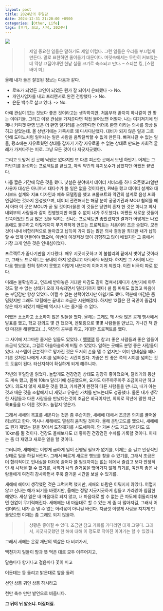 ```yaml
---
layout: post
title: 2024년의 후일담
date: 2024-12-31 21:20:00 +0900
categories: [Other, Life]
tags: [후기, 회고, 시작, 2024년]
---
```


![](https://cojette.files.wordpress.com/2023/12/image-2.png)


>> 제일 중요한 일들은 말하기도 제일 어렵다. 그런 일들은 우리를 부끄럽게 만든다. 말로 표현하면 줄어들기 대문이다. 머릿속에서는 무한히 커보였는데 막상 끄집어내면 한낱 실물 크기로 축소되고 만다. – 스티븐 킹, [스탠 바이 미]


올해 내가 들은 잘못된 정보는 다음과 같다.

 * 로또가 되었든 코인이 되었든 뭔가 잘 되어서 은퇴했다 -> No.
 * 개인사업자를 내고 프리랜서로 완전 전향했다 -> No.
 * 은둔 백수로 살고 있다. -> No.

   
아예 관심이 없는 것보다 좋은 것이라고는 생각하지만, 처음부터 끝까지 하나같이 안 맞는 이야기들. 그리고 이왕 관심을 가져준다면 직접 물어보면 어떨까. 나는 여기저기에 언제나 커피챗 환영 밥은 더 환영 일거리를 논의한다면 더더욱 환영 이라는 의사를 항상 밝히고 살았는데.
올 상반기에는 가족사로 꽤 다사다난했다. 대비가 되지 않은 일과 그로 인해 도미노처럼 일어나는 일은 사람을 옴짝달싹할 수 없게 만든다. 빠져나갈 수 없는 일들, 평소에는 자유로웠던 상태를 갑자기 가장 자유로울 수 없는 상태로 만드는 사회적 굴레가 가져다주는 피로. 그냥 모든 것이 다 지긋지긋했다.


그리고 도망쳐 간 곳에 낙원은 없다지만 또 다른 피곤한 곳에서 보낸 하반기. 어제는 그 하반기를 완성하는 프로젝트를 끝냈고, 아직 약간의 유지보수가 남았지만 어쨌든 끝냈다.


나름 짧은 기간에 많은 것을 했다. 낯설은 분야에서 데이터 서비스를 하나 오픈했고(일반 사용자 대상은 아니어서 대다수가 볼 일은 없을 것이다만), PM을 했고 데이터 설계와 대시보드 설계와 지표 디자인과 예측 모델링을 했고 프롬프트와 약간의 설계로 음성 AI와 연결하는 것까지 완성했으며, 데이터 관련해서는 해당 분야 공공기관과 MOU 협의를 해서 아마 이 곳은 MOU가 곧 될 것이다(물론 이 것들은 당연히 혼자 한 것은 아니고 회사 내외부의 사람들과 같이 진행했지만 어쩔 수 없이 내가 주도했다). 어쨌든 새로운 것들이 잔뜩이었던 만큼 많은 것을 익히는 신나는 프로젝트면 좋았겠지만 결과가 어떻게든 나왔음에도 불구하고 이렇게까지 무기력하게 만드는 프로젝트는 처음이라 조금 슬펐다. 모든 것이 내내 비합리적으로 돌아갔고 납득이 가지 않는 많은 의사 결정을 최대한 내가 납득할 수 있게 만들어야 했으며, 이번에 이것저것 많이 경험하고 많이 배웠지만 그 중에서 가장 크게 얻은 것은 인내심이었다.


프로젝트가 끝나기만을 기다렸다. 매우 지긋지긋하고 이 불합리의 끝에서 벗어날 것이라고, 그래도 프로젝트는 끝내야 하지 않겠냐고 아득바득 버텼다. 하지만 그 사이에 나는 다음 행보를 전혀 정하지 못했고 이렇게 내년까지 이어지게 되었다. 이런 비극이 따로 없다.


미래는 불확실하고, 연초에 받아놓은 거대한 마감도 같이 겹쳐서(게다가 상반기에 아무 것도 할 수 없는 상태가 오래 지속되면서 밀리기까지 했다) 쉴 틈 따위도 없었고 마음에는 부담감만 항상 있었다. 어쩔 수 없는 선택이었지만 아쉽기도 했다. 덕분에 마감은 좀 밀렸지만 그래도 12월에는 끝내고 조금은 시원해졌다. 하지만 12월은 전 국민이 즐겁지 않은 때가 되었기 때문에 역시나 나는 즐거울 수 없다.


어쨌든 소소하고 소소하지 않은 일들을 했다. 올해는 그래도 꽤 사람 많은 공개 행사에서 발표를 했고, 학교 강의도 몇 건 했으며, 멘토링으로 몇몇 사람들을 만났고, 기나긴 책 관련 마감을 해결했고(…), 약간의 공부를 하고, 거대한 프로젝트를 했다.


그 사이에 쟈그마한 즐거운 일들도 있었다. ( [땡땡땡](https://cojette.github.io/posts/something2024/) 등 참고) 좋은 사람들과 좋은 일들이 조금씩 있었고, 그걸로 아슬아슬하게 버틸 수 있었다. 일하는 곳에도 분명 좋은 사람들이 있다. 시스템이 근본적으로 망가진 것은 도저히 손을 댈 수 없지만- 이미 인내심을 꽤나 기른 것처럼 나에게 시야를 넓혀주는 시간이었다. 가끔은 안 좋은 쪽의 시야를 넓히는 것도 도움이 된다. 타산지석이 확실하게 되게 해주니까.


작년의 후일담을 읽었다. 놀랍게도 건강검진 상태도 굉장히 좋아졌으며, 달리기와 등산도 계속 했고, 올해 10km 달리기에 성공했으며, 요가도 아주아주아주 조금이지만 하고 있다. 의도치 않게 새로운 것을 했고, 가치관이 완전히 다른 사람들을 만나고, 내가 아는 것과 배운 것을 조합해서 더 재밌고 유용한 가치를 만드는데도 성공했다. 물론 내가 생각한 사람들과 다른 사람들을 만났다는것이 조금은 비극이지만, 의외로 작년에 말한 쟈근 목표들을 다 이룬 것이다. 놀랍지 않은가.


그래서 새해의 목표를 세운다는 것은 좀 우습지만, 새해에 대해서 조금은 의지를 끌어올려보려고 한다. 역시나 새해에도 열심히 움직일 것이다. 올해 운탄고도를 깼으니, 새해에도 뭔가 재밌는 길을 찾아서 도장깨기를 시도해야지. 안 가본 산도 가고 달리기도 또 10km를 뛸 것이다. 건강도 올해보다도 더 좋아진 건강검진 수치를 기록할 것이다. 이제는 좀 더 재밌고 새로운 일을 할 것이다.


그러니까, 새해에는 이렇게 급하게 일이 진행될 필요가 없기를, 이제는 좀 길고 안정적인 상태로 일을 하길 바란다. 그래서 빠르게 새로운 행보를 찾을 수 있기를, 그래서 조금은 더 합리적이고 인내심을 더더욱 끌어다 쓸 필요까지는 없는 데에서 즐겁고 보다 안정적인 새 시작을 할 수 있기를, 사회가 나의 즐거움을 뺏어가지 않게 되기를, 여전히 좋은 사람들에게 여전히 감사하면서 주욱 즐거운 시간을 보낼 수 있기를.


새해에 해야지 생각했던 것은 그럭저럭 했지만, 새해의 바람은 이뤄지지 않았다. 어렵지 않고 신나는 해가 되기를 바랬지만, 올해는 정말 지긋지긋하게 힘들고 가라앉아 침잠한 해였다. 세상 일은 내 마음대로 되지 않고, 내 마음대로 할 수 없는 큰 파도에 휘둘리다보면 한없이 무기력해진다. 새해에는 내 마음대로 할 수 있는 게 좀 더 많아지길, 그래서 어렵더라도 내가 손 댈 수 없는 어려움이 아니길 바란다. 지금껏 이렇게 사람을 지치게 만들었으면 이제는 좀 그래도 되지 않을까.


>> 상황은 좋아질 수 있다. 조금만 참고 기회를 기다리면 대개 그렇다.
그래서, 지긋지긋했던 한 해에 대해 이 정도로 작아진 이야기는 할 수 있겠다.


그래서 새해는 온갖 재난의 액살은 다 비껴가서,

백천가지 일들이 맘과 뜻 먹은 대로 모두 이루어지고,

말씀마다 향기나고 걸음마다 꽃이 피고

어둔데는 등 돌리고 밝은대로 앞을 돌려

선인 상봉 귀인 상봉 하시라고

천만 축수 만만 발언으로 비옵니다.

**그 뒤야 뉘 알소냐. 더질더질.**
